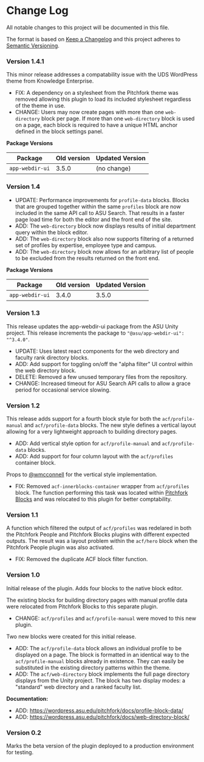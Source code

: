 # Change Log

All notable changes to this project will be documented in this file.

The format is based on [Keep a Changelog](http://keepachangelog.com/)
and this project adheres to [Semantic Versioning](http://semver.org/).

### Version 1.4.1

This minor release addresses a compatability issue with the UDS WordPress theme from Knowledge Enterprise.

- FIX: A dependency on a stylesheet from the Pitchfork theme was removed allowing this plugin to load its included stylesheet regardless of the theme in use.
- CHANGE: Users may now create pages with more than one `web-directory` block per page. If more than one `web-directory` block is used on a page, each block is required to have a unique HTML anchor defined in the block settings panel.

**Package Versions**

| Package         | Old version | Updated Version |
| --------------- | ----------- | --------------- |
| `app-webdir-ui` | 3.5.0       | (no change)     |

### Version 1.4

- UPDATE: Performance improvements for `profile-data` blocks. Blocks that are grouped together within the same `profiles` block are now included in the same API call to ASU Search. That results in a faster page load time for both the editor and the front end of the site.
- ADD: The `web-directory` block now displays results of initial department query within the block editor.
- ADD: The `web-directory` block also now supports filtering of a returned set of profiles by expertise, employee type and campus.
- ADD: The `web-directory` block now allows for an arbitrary list of people to be excluded from the results returned on the front end.

**Package Versions**

| Package         | Old version | Updated Version |
| --------------- | ----------- | --------------- |
| `app-webdir-ui` | 3.4.0       | 3.5.0           |

### Version 1.3

This release updates the app-webdir-ui package from the ASU Unity project. This release increments the package to `"@asu/app-webdir-ui": "^3.4.0"`.

- UPDATE: Uses latest react components for the web directory and faculty rank directory blocks.
- ADD: Add support for toggling on/off the "alpha filter" UI control within the web directory block.
- DELETE: Removed a few unused temporary files from the repository.
- CHANGE: Increased timeout for ASU Search API calls to allow a grace period for occasional service slowing.

### Version 1.2

This release adds support for a fourth block style for both the `acf/profile-manual` and `acf/profile-data` blocks. The new style defines a vertical layout allowing for a very lightweight approach to building directory pages.

- ADD: Add vertical style option for `acf/profile-manual` and `acf/profile-data` blocks.
- ADD: Add support for four column layout with the `acf/profiles` container block.

Props to [@wmcconnell](https://github.com/wmcconnell) for the vertical style implementation.

- FIX: Removed `acf-innerblocks-container` wrapper from `acf/profiles` block. The function performing this task was located within [Pitchfork Blocks](https://github.com/asuengineering/pitchfork-blocks) and was relocated to this plugin for better comptability.

### Version 1.1

A function which filtered the output of `acf/profiles` was redelared in both the Pitchfork People and Pitchfork Blocks plugins with different expected outputs. The result was a layout problem within the `acf/hero` block when the Pitchfork People plugin was also activated.

- FIX: Removed the duplicate ACF block filter function.

### Version 1.0

Initial release of the plugin. Adds four blocks to the native block editor.

The existing blocks for building directory pages with manual profile data were relocated from Pitchfork Blocks to this separate plugin.

- CHANGE: `acf/profiles` and `acf/profile-manual` were moved to this new plugin.

Two new blocks were created for this initial release.

- ADD: The `acf/profile-data` block allows an individual profile to be displayed on a page. The block is formatted in an identical way to the `acf/profile-manual` blocks already in existence. They can easily be substituted in the existing directory patterns within the theme.
- ADD: The `acf/web-directory` block implements the full page directory displays from the Unity project. The block has two display modes: a "standard" web directory and a ranked faculty list.

**Documentation:**

- ADD: https://wordpress.asu.edu/pitchfork/docs/profile-block-data/
- ADD: https://wordpress.asu.edu/pitchfork/docs/web-directory-block/

### Version 0.2

Marks the beta version of the plugin deployed to a production environment for testing.
